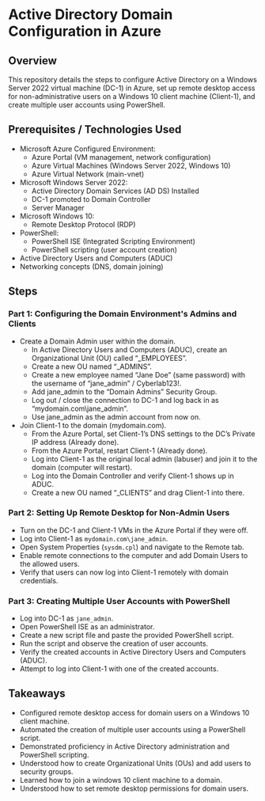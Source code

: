 # Active Directory Domain Configuration in Azure

## Overview

This repository details the steps to configure Active Directory  on a Windows Server 2022 virtual machine (DC-1) in Azure, set up remote desktop access for non-administrative users on a Windows 10 client machine (Client-1), and create multiple user accounts using PowerShell.

## Prerequisites / Technologies Used

* Microsoft Azure Configured Environment:
    * Azure Portal (VM management, network configuration)
    * Azure Virtual Machines (Windows Server 2022, Windows 10)
    * Azure Virtual Network (main-vnet)
* Microsoft Windows Server 2022:
    * Active Directory Domain Services (AD DS) Installed
    * DC-1 promoted to Domain Controller
    * Server Manager
* Microsoft Windows 10:
    * Remote Desktop Protocol (RDP)
* PowerShell:
    * PowerShell ISE (Integrated Scripting Environment)
    * PowerShell scripting (user account creation)
* Active Directory Users and Computers (ADUC)
* Networking concepts (DNS, domain joining)

## Steps

### Part 1: Configuring the Domain Environment's Admins and Clients

* Create a Domain Admin user within the domain.
    * In Active Directory Users and Computers (ADUC), create an Organizational Unit (OU) called “\_EMPLOYEES”.
    * Create a new OU named “\_ADMINS”.
    * Create a new employee named “Jane Doe” (same password) with the username of “jane\_admin” / Cyberlab123!.
    * Add jane\_admin to the “Domain Admins” Security Group.
    * Log out / close the connection to DC-1 and log back in as “mydomain.com\jane\_admin”.
    * Use jane\_admin as the admin account from now on.
* Join Client-1 to the domain (mydomain.com).
    * From the Azure Portal, set Client-1’s DNS settings to the DC’s Private IP address (Already done).
    * From the Azure Portal, restart Client-1 (Already done).
    * Log into Client-1 as the original local admin (labuser) and join it to the domain (computer will restart).
    * Log into the Domain Controller and verify Client-1 shows up in ADUC.
    * Create a new OU named “\_CLIENTS” and drag Client-1 into there.

### Part 2: Setting Up Remote Desktop for Non-Admin Users

* Turn on the DC-1 and Client-1 VMs in the Azure Portal if they were off.
* Log into Client-1 as `mydomain.com\jane_admin`.
* Open System Properties (`sysdm.cpl`) and navigate to the Remote tab.
* Enable remote connections to the computer and add Domain Users to the allowed users.
* Verify that users can now log into Client-1 remotely with domain credentials.

### Part 3: Creating Multiple User Accounts with PowerShell

* Log into DC-1 as `jane_admin`.
* Open PowerShell ISE as an administrator.
* Create a new script file and paste the provided PowerShell script.
* Run the script and observe the creation of user accounts.
* Verify the created accounts in Active Directory Users and Computers (ADUC).
* Attempt to log into Client-1 with one of the created accounts.

## Takeaways

* Configured remote desktop access for domain users on a Windows 10 client machine.
* Automated the creation of multiple user accounts using a PowerShell script.
* Demonstrated proficiency in Active Directory administration and PowerShell scripting.
* Understood how to create Organizational Units (OUs) and add users to security groups.
* Learned how to join a windows 10 client machine to a domain.
* Understood how to set remote desktop permissions for domain users.

